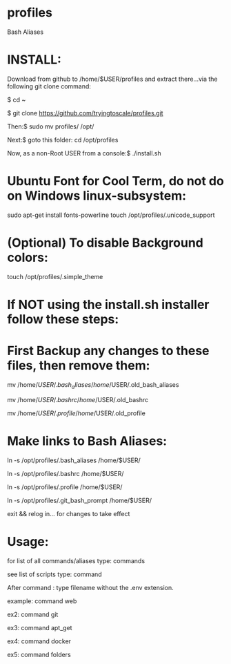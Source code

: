 # profiles
Bash Aliases

# INSTALL:
Download from github to /home/$USER/profiles and extract there...via the following git clone command:

$ cd ~

$ git clone https://github.com/tryingtoscale/profiles.git

Then:$ sudo mv profiles/ /opt/

Next:$ goto this folder: cd /opt/profiles

Now, as a non-Root USER from a console:$ ./install.sh

# Ubuntu Font for Cool Term, do not do on Windows linux-subsystem:
sudo apt-get install fonts-powerline
touch /opt/profiles/.unicode_support

# (Optional) To disable Background colors:
touch /opt/profiles/.simple_theme

# If NOT using the install.sh installer follow these steps:

# First Backup any changes to these files, then remove them:

mv /home/$USER/.bash_aliases /home/$USER/.old_bash_aliases

mv /home/$USER/.bashrc /home/$USER/.old_bashrc

mv /home/$USER/.profile /home/$USER/.old_profile

# Make links to Bash Aliases:

ln -s /opt/profiles/.bash_aliases /home/$USER/

ln -s /opt/profiles/.bashrc /home/$USER/

ln -s /opt/profiles/.profile /home/$USER/

ln -s /opt/profiles/.git_bash_prompt /home/$USER/

exit && relog in... for changes to take effect

# Usage:

for list of all commands/aliases type: commands

see list of scripts type: command

After command : type filename without the .env extension.

example: command web

ex2: command git

ex3: command apt_get

ex4: command docker

ex5: command folders
